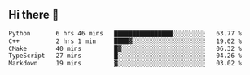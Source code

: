 ## Hi there 👋

 <!--START_SECTION:waka-->

```txt
Python       6 hrs 46 mins   ████████████████░░░░░░░░░   63.77 %
C++          2 hrs 1 min     ████▓░░░░░░░░░░░░░░░░░░░░   19.02 %
CMake        40 mins         █▓░░░░░░░░░░░░░░░░░░░░░░░   06.32 %
TypeScript   27 mins         █░░░░░░░░░░░░░░░░░░░░░░░░   04.26 %
Markdown     19 mins         ▓░░░░░░░░░░░░░░░░░░░░░░░░   03.02 %
```

<!--END_SECTION:waka-->

<!--
**ValentinRapp/ValentinRapp** is a ✨ _special_ ✨ repository because its `README.md` (this file) appears on your GitHub profile.

Here are some ideas to get you started:

- 🔭 I’m currently working on ...
- 🌱 I’m currently learning ...
- 👯 I’m looking to collaborate on ...
- 🤔 I’m looking for help with ...
- 💬 Ask me about ...
- 📫 How to reach me: ...
- 😄 Pronouns: ...
- ⚡ Fun fact: ...
-->
